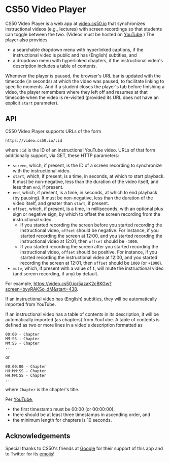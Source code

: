 # CS50 Video Player

CS50 Video Player is a web app at [video.cs50.io](https://video.cs50.io/) that synchronizes instructional videos (e.g., lectures) with screen recordings so that students can toggle between the two. (Videos must be hosted on [YouTube](https://www.youtube.com/).) The player also provides

* a searchable dropdown menu with hyperlinked captions, if the instructional video is public and has (English) subtitles, and
* a dropdown menu with hyperlinked chapters, if the instructional video's description includes a table of contents.

Whenever the player is paused, the browser's URL bar is updated with the timecode (in seconds) at which the video was paused, to facilitate linking to specific moments. And if a student closes the player's tab before finishing a video, the player remembers where they left off and resumes at that timecode when the video is re-visited (provided its URL does not have an explicit `start` parameter).

## API

CS50 Video Player supports URLs of the form

```
https://video.cs50.io/:id
```

where `:id` is the ID of an instructional YouTube video. URLs of that form additionally support, via GET, these HTTP parameters:

* `screen`, which, if present, is the ID of a screen recording to synchronize with the instructional video.
* `start`, which, if present, is a time, in seconds, at which to start playback. It must be non-negative, less than the duration of the video itself, and less than `end`, if present.
* `end`, which, if present, is a time, in seconds, at which to end playback (by pausing). It must be non-negative, less than the duration of the video itself, and greater than `start`, if present.
* `offset`, which, if present, is a time, in milliseconds, with an optional plus sign or negative sign, by which to offset the screen recording from the instructional video.
    * If you started recording the screen before you started recording the instructional video, `offset` should be negative. For instance, if you started recording the screen at 12:00, and you started recording the instructional video at 12:01, then `offset` should be `-1000`.
    * If you started recording the screen after you started recording the instructional video, `offset` should be positive. For instance, if you started recording the instructional video at 12:00, and you started recording the screen at 12:01, then `offset` should be `1000` (or `+1000`).
* `mute`, which, if present with a value of `1`, will mute the instructional video (and screen recording, if any) by default.

For example, <https://video.cs50.io/5azaK2cBKGw?screen=byyRAKSo_dM&start=438>.

If an instructional video has (English) subtitles, they will be automatically imported from YouTube.

If an instructional video has a table of contents in its description, it will be automatically imported (as chapters) from YouTube. A table of contents is defined as two or more lines in a video's description formatted as

```
00:00 - Chapter
MM:SS - Chapter
MM:SS - Chapter
...
```

or

```
00:00:00 - Chapter
HH:MM:SS - Chapter
HH:MM:SS - Chapter
...
```

where `Chapter` is the chapter's title.

Per [YouTube](https://support.google.com/youtube/answer/9884579),

* the first timestamp must be 00:00 (or 00:00:00),
* there should be at least three timestamps in ascending order, and
* the minimum length for chapters is 10 seconds.

## Acknowledgements

Special thanks to CS50's friends at [Google](https://www.google.com/) for their support of this app and to Twitter for its [emojis](https://twemoji.twitter.com/)!
